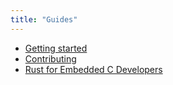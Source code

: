 ```yaml
---
title: "Guides"
---
```


* [Getting started](/doc/guides/getting-started)
* [Contributing](/doc/guides/contributing)
* [Rust for Embedded C Developers](/doc/guides/rust-for-c)
